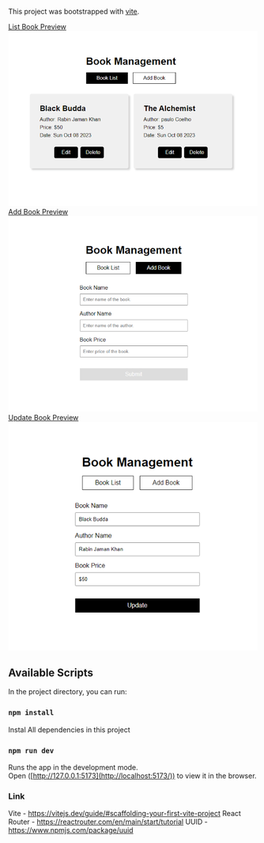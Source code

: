 This project was bootstrapped with [vite](https://vitejs.dev/guide/#scaffolding-your-first-vite-project).


<ins>List Book Preview</ins>
![Project Preview](/images/ListOfBooks.PNG)
<ins>Add Book Preview</ins>
![Project Preview](/images/AddBook.png)
<ins>Update Book Preview</ins>
![Project Preview](/images/UpdateBook.png)

## Available Scripts

In the project directory, you can run:

### `npm install`

Instal All dependencies in this project

### `npm run dev`

Runs the app in the development mode.<br />
Open ([http://127.0.0.1:5173](http://localhost:5173/)) to view it in the browser.

### Link

Vite - https://vitejs.dev/guide/#scaffolding-your-first-vite-project
React Router - https://reactrouter.com/en/main/start/tutorial
UUID - https://www.npmjs.com/package/uuid
